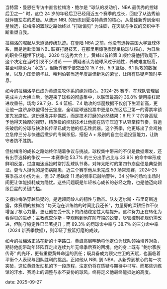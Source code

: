 当特雷・曼恩在专访中直言拉梅洛・鲍尔是 "球队的发动机，NBA 最优秀的控球后卫之一" 时，这位 24 岁的年轻后卫已经用近五个赛季的成长，回应了从选秀前就伴随左右的质疑。从澳洲 NBL 的历练到夏洛特黄蜂的核心，从最佳新秀到全明星候选，拉梅洛的篮球之路始终以 "打破偏见" 为注脚，在天赋与争议的交织中不断重塑自我。

拉梅洛的崛起从未遵循传统轨迹。在登陆 NBA 之前，他没有选择美国大学篮球体系，而是远赴澳洲 NBL 联赛打磨技艺，在那里用惊艳表现坐稳球队核心，为日后的职业征程埋下伏笔。2020 年选秀大会上，黄蜂以首轮第 3 顺位将他招致麾下，这个决定在当时引发不少讨论 —— 质疑者认为他球风过于随性，养成难度极高，甚至可能沦为 "水货"。但新秀赛季便交出的 15.7 分、5.9 篮板、6.1 助攻的数据单，以及力压爱德华兹、哈利伯顿当选年度最佳新秀的荣誉，让所有质疑声暂时平息。

如今的拉梅洛早已成为黄蜂进攻体系的绝对核心。2024-25 赛季，在球队管理层完成主力大换血后，他迎来了球权的彻底集中，以联盟最高的 36.8% 使用率扛起进攻重任。场均 29.7 分、5.4 篮板、7.4 助攻的华丽数据不仅创下生涯新高，更让他一度跻身联盟得分王宝座，全明星球迷投票中更是以东区后卫第一的得票率锁定先发席位。这份爆发并非偶然，而是技术打磨的必然结果：6 尺 7 寸的身高赋予他得天独厚的视野，精英级的控球技术让他能在防守压迫下从容掌控节奏，背运突破后的分球与快攻长传早已成为他的标志性武器。这个赛季，他更练出了金鸡独立急停三分与快速后撤步的专属杀招，搭配 A + 级别的自主创造投篮能力，让防守者防不胜防。

但拉梅洛的成长之路始终伴随着争议与挑战。球权集中带来的不仅是数据爆发，还有出手选择的争议 —— 本赛季他 53.7% 的三分出手占比与 33.9% 的命中率形成鲜明反差，过度痴迷远投时常打乱球队节奏，对阵太阳时的第四节崩盘便是典型例证。更令人担忧的是伤病隐患，近三个赛季他从未完成 50 场常规赛，2024-25 赛季虽以小伤为主，但 37 场缺席 11 场的频率已敲响警钟，34 分钟的场均出场时间更让体能损耗成为隐忧。这些问题既是年轻核心成长的必经之路，也是他迈向超级巨星的关键门槛。

支撑拉梅洛穿越质疑的，是远超同龄人的韧性与勤奋。队友迈尔斯・布里奇斯透露，休赛期的拉梅洛 "每天泡在训练馆的时间比我还长"，力量房的深耕细作不仅增强了核心力量，更让他在受干扰下的终结稳定性大幅提升。这种努力正在转化为看得见的进步：主教练查尔斯・李观察到他在防守端的蜕变，尽管控制犯规仍需改进，但防守稳定性已显著提升；而 89.3% 的罚球命中率与 38.7% 的三分命中率（2024 新赛季数据），则印证了投篮打磨的成效。

如今的拉梅洛正站在新的十字路口。黄蜂高层明确将他定位为球队领袖培养对象，期待他能带动年轻阵容走出连续九年无缘季后赛的困境。他的身上既有 "鲍尔家族传奇" 的光环，更有重塑黄蜂命运的责任；既具备成为顶尖控卫的天赋，也面临着平衡个人表现与团队胜利的挑战。正如他从 NBL 到 NBA、从新秀到核心的每一次突破，这位黄蜂发动机的下一段旅程，注定仍将在质疑与期待中书写。而那些训练馆的汗水、赛场上的调整与永不妥协的球风，终将定义他最终能抵达的高度。

date: 2025-09-27